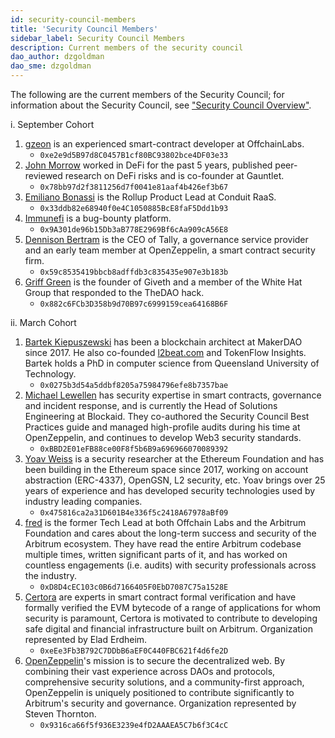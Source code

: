 ```yaml
---
id: security-council-members
title: 'Security Council Members'
sidebar_label: Security Council Members
description: Current members of the security council
dao_author: dzgoldman
dao_sme: dzgoldman
---
```


The following are the current members of the Security Council; for information about the Security Council, see ["Security Council Overview"](./concepts/security-council).

i. September Cohort

1.  [gzeon](https://x.com/gzeon) is an experienced smart-contract developer at OffchainLabs.
    - `0xe2e9d5B97d8C0457B1cf80BC93802bce4DF03e33`
2.  [John Morrow](https://x.com/jmo_mx) worked in DeFi for the past 5 years, published peer-reviewed research on DeFi risks and is co-founder at Gauntlet.
    - `0x78bb97d2f3811256d7f0041e81aaf4b426ef3b67`
3.  [Emiliano Bonassi](https://x.com/emilianobonassi) is the Rollup Product Lead at Conduit RaaS.
    - `0x33ddb82e68940f0e4C1050885BcE8faF5Ddd1b93`
4.  [Immunefi](https://x.com/immunefi) is a bug-bounty platform.
    - `0x9A301de96b15Db3aB778E2969Bf6cAa909cA56E8`
5.  [Dennison Bertram](https://x.com/DennisonBertram) is the CEO of Tally, a governance service provider and an early team member at OpenZeppelin, a smart contract security firm.
    - `0x59c8535419bbcb8adffdb3c835435e907e3b183b`
6.  [Griff Green](https://x.com/thegrifft) is the founder of Giveth and a member of the White Hat Group that responded to the TheDAO hack.
    - `0x882c6FCb3D358b9d70B97c6999159cea64168B6F`

ii. March Cohort

1.  [Bartek Kiepuszewski](https://twitter.com/bkiepuszewski) has been a blockchain architect at MakerDAO since 2017. He also co-founded [l2beat.com](http://l2beat.com/) and TokenFlow Insights. Bartek holds a PhD in computer science from Queensland University of Technology.
    - `0x0275b3d54a5ddbf8205a75984796efe8b7357bae`
2.  [Michael Lewellen](https://x.com/LewellenMichael) has security expertise in smart contracts, governance and incident response, and is currently the Head of Solutions Engineering at Blockaid. They co-authored the Security Council Best Practices guide and managed high-profile audits during his time at OpenZeppelin, and continues to develop Web3 security standards.
    - `0xBBD2E01eFB88ce00F8f5b6B9a696966070089392`
3.  [Yoav Weiss](https://twitter.com/yoavw) is a security researcher at the Ethereum Foundation and has been building in the Ethereum space since 2017, working on account abstraction (ERC-4337), OpenGSN, L2 security, etc. Yoav brings over 25 years of experience and has developed security technologies used by industry leading companies.
    - `0x475816ca2a31D601B4e336f5c2418A67978aBf09`
4.  [fred](https://twitter.com/0x66726564) is the former Tech Lead at both Offchain Labs and the Arbitrum Foundation and cares about the long-term success and security of the Arbitrum ecosystem. They have read the entire Arbitrum codebase multiple times, written significant parts of it, and has worked on countless engagements (i.e. audits) with security professionals across the industry.
    - `0xD8D4cEC103c0B6d7166405F0EbD7087C75a1528E`
5.  [Certora](https://twitter.com/CertoraInc) are experts in smart contract formal verification and have formally verified the EVM bytecode of a range of applications for whom security is paramount, Certora is motivated to contribute to developing safe digital and financial infrastructure built on Arbitrum. Organization represented by Elad Erdheim.
    - `0xeEe3Fb3B792C7DDbB6aEF0C440FBC621f4d6fe2D`
6.  [OpenZeppelin](https://twitter.com/OpenZeppelin)'s mission is to secure the decentralized web. By combining their vast experience across DAOs and protocols, comprehensive security solutions, and a community-first approach, OpenZeppelin is uniquely positioned to contribute significantly to Arbitrum's security and governance. Organization represented by Steven Thornton. 
    - `0x9316ca66f5f936E3239e4fD2AAAEA5C7b6f3C4cC`
